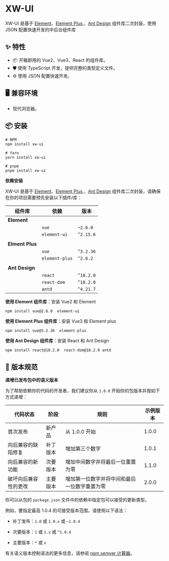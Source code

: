 # XW-UI

XW-UI 是基于 [Element](https://element.eleme.cn/#/zh-CN)、[Element Plus ](https://element-plus.org/zh-CN/component/overview.html)、[Ant Design](https://ant-design.antgroup.com/index-cn) 组件库二次封装，使用 JSON 配置快速开发的中后台组件库



## ✨ 特性

- 📦 开箱即用的 Vue2、Vue3、React 的组件库。
- 🛡 使用 TypeScript 开发，提供完整的类型定义文件。
- ⚙️ 使用 JSON 配置快速开发。



## 🖥 兼容环境

- 现代浏览器。



## 📦 安装

```shell
# NPM
npm install xw-ui

# Yarn
yarn install xw-ui

# pnpm
pnpm install xw-ui
```

**依赖安装**

XW-UI 是基于 [Element](https://element.eleme.cn/#/zh-CN)、[Element Plus ](https://element-plus.org/zh-CN/component/overview.html)、[Ant Design](https://ant-design.antgroup.com/index-cn) 组件库二次封装，请确保在你的项目需要预先安装以下插件/库：

| 组件库          | 依赖           | 版本      |
| --------------- | -------------- | --------- |
| **Element**     |                |           |
|                 | `vue`          | `~2.6.0`  |
|                 | `element-ui`   | `^2.15.6` |
|                 |                |           |
| **Elment Plus** |                |           |
|                 | `vue`          | `^3.2.36` |
|                 | `element-plus` | `^2.6.2`  |
|                 |                |           |
| **Ant Design**  |                |           |
|                 | `react`        | `^18.2.0` |
|                 | `react-dom`    | `^18.2.0` |
|                 | `antd`         | `^4.21.7` |

**使用 Element 组件库**：安装 Vue2 和 Element

```shell
npm install vue@2.6.0  element-ui
```



**使用 Element Plus 组件库**：安装 Vue3 和 Element plus

```shell
npm install vue@3.2.36  element-plus
```



**使用 Ant Design 组件库**：安装 React 和 Ant Design

```shell
npm install react@18.2.0  react-dom@18.2.0 antd
```



## 📑 版本规范

**递增已发布包中的语义版本**

为了帮助依赖你的代码的开发者，我们建议你从 `1.0.0` 开始你的包版本并按如下方式递增：

| 代码状态             | 阶段     | 规则                                         | 示例版本 |
| -------------------- | -------- | -------------------------------------------- | -------- |
| 首次发布             | 新产品   | 从 1.0.0 开始                                | 1.0.0    |
| 向后兼容的缺陷修复   | 补丁版本 | 增加第三个数字                               | 1.0.1    |
| 向后兼容的新功能     | 次要版本 | 增加中间数字并将最后一位重置为零             | 1.1.0    |
| 破坏向后兼容性的更改 | 主要版本 | 增加第一位数字并将中间和最后一位数字重置为零 | 2.0.0    |

你可以从包的 `package.json` 文件中的依赖中指定包可以接受的更新类型。

例如，要指定最高 1.0.4 的可接受版本范围，请使用以下语法：

- 补丁发布：`1.0` 或 `1.0.x` 或 `~1.0.4`

- 次要版本：`1` 或 `1.x` 或 `^1.0.4`

- 主要版本：`*` 或 `x`

有关语义版本控制语法的更多信息，请参阅 [npm semver 计算器](https://semver.npmjs.com/)。
